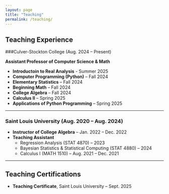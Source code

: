 ```yaml
---
layout: page
title: "Teaching"
permalink: /teaching/
---
```


## Teaching Experience

###Culver-Stockton College (Aug. 2024 – Present)

**Assistant Professor of Computer Science & Math**

- **Introductoin to Real Analysis** - Summer 2025
- **Computer Programming (Python)** – Fall 2024  
- **Elementary Statistics** – Fall 2024  
- **Beginning Math** – Fall 2024  
- **College Algebra** – Fall 2024  
- **Calculus II** – Spring 2025  
- **Applications of Python Programming** – Spring 2025  

---

###  Saint Louis University (Aug. 2020 – Aug. 2024)


- **Instructor of College Algebra** – Jan. 2022 – Dec. 2022  
- **Teaching Assistant**  
  - Regression Analysis (STAT 4870) – 2023  
  - Bayesian Statistics & Statistical Computing (STAT 4880) – 2024  
  - Calculus I (MATH 1510) – Aug. 2021 – Dec. 2021  

---

##  Teaching Certifications

- **Teaching Certificate**, Saint Louis University – Sept. 2025  
  
